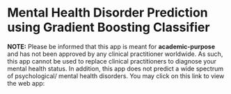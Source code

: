 # Mental Health Disorder Prediction using Gradient Boosting Classifier
**NOTE:** Please be informed that this app is meant for **academic-purpose** and has not been approved by any clinical practitioner worldwide. As such, this app cannot be used to replace clinical practitioners to diagnose your mental health status. In addition, this app does not predict a wide spectrum of psychological/ mental health disorders. 
You may click on this link to view the web app: 

